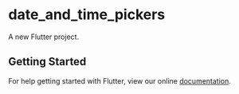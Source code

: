 # date_and_time_pickers

A new Flutter project.

## Getting Started

For help getting started with Flutter, view our online
[documentation](https://flutter.io/).
